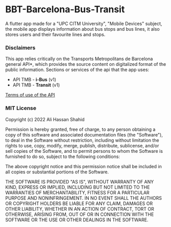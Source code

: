 # BBT-Barcelona-Bus-Transit
 A flutter app made for a "UPC CITM University", "Mobile Devices" subject, the mobile app displays information about bus stops and bus lines, it also stores users and their favourite lines and stops.

### Disclaimers
This app relies critically on the Transports Metropolitans de Barcelona general API*, which provides the source content on digitalized format of the public information.
Sections or services of the api that the app uses:
- API TMB - **i-Bus** (v1)
- API TMB - **Transit** (v1)

[Terms of use of the API](https://developer.tmb.cat/docs/terms-conditions)

### MIT License

Copyright (c) 2022 Ali Hassan Shahid

Permission is hereby granted, free of charge, to any person obtaining a copy
of this software and associated documentation files (the "Software"), to deal
in the Software without restriction, including without limitation the rights
to use, copy, modify, merge, publish, distribute, sublicense, and/or sell
copies of the Software, and to permit persons to whom the Software is
furnished to do so, subject to the following conditions:

The above copyright notice and this permission notice shall be included in all
copies or substantial portions of the Software.

THE SOFTWARE IS PROVIDED "AS IS", WITHOUT WARRANTY OF ANY KIND, EXPRESS OR
IMPLIED, INCLUDING BUT NOT LIMITED TO THE WARRANTIES OF MERCHANTABILITY,
FITNESS FOR A PARTICULAR PURPOSE AND NONINFRINGEMENT. IN NO EVENT SHALL THE
AUTHORS OR COPYRIGHT HOLDERS BE LIABLE FOR ANY CLAIM, DAMAGES OR OTHER
LIABILITY, WHETHER IN AN ACTION OF CONTRACT, TORT OR OTHERWISE, ARISING FROM,
OUT OF OR IN CONNECTION WITH THE SOFTWARE OR THE USE OR OTHER DEALINGS IN THE
SOFTWARE.
